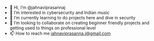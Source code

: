 - 👋 Hi, I’m @jahnaviprasannaj
- 👀 I’m interested in cybersecurity and Indian music
- 🌱 I’m currently learning to do projects here and dive in security
- 💞️ I’m looking to collaborate on creating beginner friendly projects and getting used to things on professional level
- 📫 How to reach me jahnaviprasanna.j@gmail.com

<!---
jahnaviprasannaj/jahnaviprasannaj is a ✨ special ✨ repository because its `README.md` (this file) appears on your GitHub profile.
You can click the Preview link to take a look at your changes.
--->
